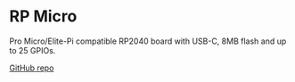 # RP Micro

Pro Micro/Elite-Pi compatible RP2040 board with USB-C, 8MB flash and up to 25 GPIOs.

[GitHub repo](https://github.com/siderakb/rp-micro)
